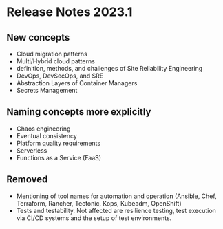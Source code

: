 # Release Notes 2023.1

## New concepts

- Cloud migration patterns
- Multi/Hybrid cloud patterns
- definition, methods, and challenges of Site Reliability Engineering
- DevOps, DevSecOps, and SRE
- Abstraction Layers of Container Managers
- Secrets Management

## Naming concepts more explicitly

- Chaos engineering
- Eventual consistency
- Platform quality requirements
- Serverless
- Functions as a Service (FaaS)

## Removed
- Mentioning of tool names for automation and operation (Ansible, Chef, Terraform, Rancher, Tectonic, Kops, Kubeadm, OpenShift)
- Tests and testability. Not affected are resilience testing, test execution via CI/CD systems and the setup of test environments.
